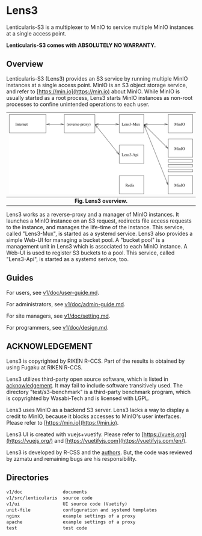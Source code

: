 # Lens3

Lenticularis-S3 is a multiplexer to MinIO to service multiple MinIO
instances at a single access point.

__Lenticularis-S3 comes with ABSOLUTELY NO WARRANTY.__

## Overview

Lenticularis-S3 (Lens3) provides an S3 service by running multiple
MinIO instances at a single access point.  MinIO is an S3 object
storage service, and refer to [https://min.io](https://min.io) about
MinIO.  While MinIO is usually started as a root process, Lens3 starts
MinIO instances as non-root processes to confine unintended operations
to each user.

| ![lens3-overview](v1/doc/lens3-overview.svg) |
|:--:|
| **Fig. Lens3 overview.** |

Lens3 works as a reverse-proxy and a manager of MinIO instances.  It
launches a MinIO instance on an S3 request, redirects file access
requests to the instance, and manages the life-time of the instance.
This service, called "Lens3-Mux", is started as a systemd service.
Lens3 also provides a simple Web-UI for managing a bucket pool.  A
"bucket pool" is a management unit in Lens3 which is associated to
each MinIO instance.  A Web-UI is used to register S3 buckets to a
pool.  This service, called "Lens3-Api", is started as a systemd
serivce, too.

## Guides

For users,
see [v1/doc/user-guide.md](v1/doc/user-guide.md).

For administrators,
see [v1/doc/admin-guide.md](v1/doc/admin-guide.md).

For site managers,
see [v1/doc/setting.md](v1/doc/setting.md).

For programmers,
see [v1/doc/design.md](v1/doc/design.md).

## ACKNOWLEDGEMENT

Lens3 is copyrighted by RIKEN R-CCS.  Part of the results is
obtained by using Fugaku at RIKEN R-CCS.

Lens3 utilizes third-party open source software, which is listed in
[acknowledgement](v1/ACKNOWLEDGEMENT.txt).  It may fail to include
software transitively used.  The directory "test/s3-benchmark" is a
third-party benchmark program, which is copyrighted by Wasabi-Tech and
is licensed with LGPL.

Lens3 uses MinIO as a backend S3 server.  Lens3 lacks a way to display
a credit to MinIO, because it blocks accesses to MinIO's user
interfaces.  Please refer to [https://min.io](https://min.io).

Lens3 UI is created with vuejs+vuetify.  Please refer to
[https://vuejs.org](https://vuejs.org/) and
[https://vuetifyjs.com](https://vuetifyjs.com/en/).

Lens3 is developed by R-CSS and the [authors](AUTHORS.txt).  But, the
code was reviewed by zzmatu and remaining bugs are his responsibility.

## Directories

```
v1/doc               documents
v1/src/lenticularis  source code
v1/ui                UI source code (Vuetify)
unit-file            configuration and systemd templates
nginx                example settings of a proxy
apache               example settings of a proxy
test                 test code
```
